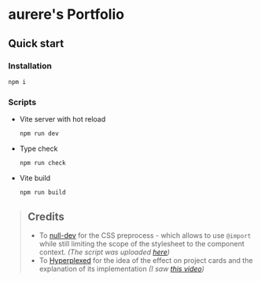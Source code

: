 # aurere's Portfolio
## Quick start
### Installation
```sh
npm i
```

### Scripts
- Vite server with hot reload
  ```sh
  npm run dev
  ```
- Type check
  ```sh
  npm run check
  ```
- Vite build
  ```sh
  npm run build
  ```

> ## Credits
> - To [null-dev](https://github.com/null-dev) for the CSS preprocess - which allows to use `@import` while still limiting 
  the scope of the stylesheet to the component context.
  _(The script was uploaded [here](https://github.com/sveltejs/svelte/issues/7125))_
> - To [Hyperplexed](https://www.youtube.com/@Hyperplexed) for the idea of the effect on project cards and the explanation 
  of its implementation _(I saw [this video](https://www.youtube.com/watch?v=htGfnF1zN4g))_